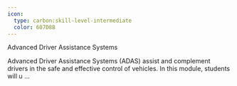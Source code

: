 ```yaml
---
icon:
  type: carbon:skill-level-intermediate
  color: 607D8B
---
```

Advanced Driver Assistance Systems

Advanced Driver Assistance Systems (ADAS) assist and complement drivers in the safe and effective control of vehicles. In this module, students will u ... 
